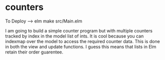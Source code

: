 # counters

To Deploy --> elm make src/Main.elm

I am going to build a simple counter program but with multiple counters tracked by index in the model list of ints.  It is cool because you can indexmap over the model to access the required counter data.  This is done in both the view and update functions.  I guess this means that lists in Elm retain their order guarentee.
